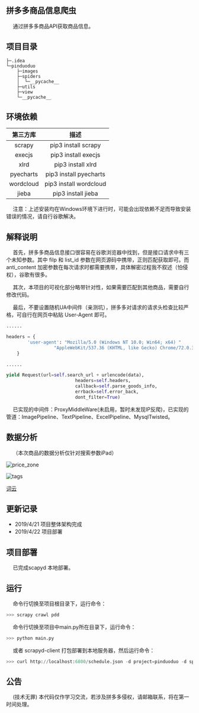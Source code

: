 ## 拼多多商品信息爬虫
&emsp; 通过拼多多商品API获取商品信息。

## 项目目录
```
├─.idea
└─pinduoduo
    ├─images
    ├─spiders
    │  └─__pycache__
    ├─utils
    ├─view
    └─__pycache__
```

## 环境依赖
第三方库 | 描述
:---:|:---:
scrapy | pip3 install scrapy
execjs | pip3 install execjs
xlrd | pip3 install xlrd
pyecharts | pip3 install pyecharts
wordcloud | pip3 install wordcloud
jieba | pip3 install jieba

&emsp; 注意：上述安装均在Windows环境下进行时，可能会出现依赖不足而导致安装错误的情况，请自行谷歌解决。

## 解释说明
&emsp; 首先，拼多多商品信息接口很容易在谷歌浏览器中找到，但是接口请求中有三个未知参数。其中 filp 和 list_id 参数在网页源码中携带，正则匹配获取即可。而 anti_content 加密参数在每次请求时都需要携带，具体解密过程我不叙述（怕侵权），谷歌有很多。

&emsp; 其次，本项目的可视化部分略带针对性，如果需要匹配到其他商品，需要自行修改代码。

&emsp; 最后，不要设置随机UA中间件（亲测坑），拼多多对请求的请求头检查比较严格，可自行在网页中粘贴 User-Agent 即可。
```Python
......

headers = {
        'user-agent': "Mozilla/5.0 (Windows NT 10.0; Win64; x64) "
                  "AppleWebKit/537.36 (KHTML, like Gecko) Chrome/72.0.3626.121 Safari/537.36"
    }
    
......

yield Request(url=self.search_url + urlencode(data),
                          headers=self.headers,
                          callback=self.parse_goods_info,
                          errback=self.error_back,
                          dont_filter=True)
```
&emsp; 已实现的中间件：ProxyMiddleWare(未启用，暂时未发现IP反爬)，已实现的管道：ImagePipeline、TextPipeline、ExcelPipeline、MysqlTwisted。

## 数据分析
&emsp; （本次商品的数据分析仅针对搜索参数iPad）

![price_zone](https://github.com/Northxw/Pinduoduo/blob/master/pinduoduo/view/%E5%90%84%E4%BB%B7%E6%A0%BC%E5%8C%BA%E9%97%B4%E7%9A%84%E5%95%86%E5%93%81%E6%95%B0%E9%87%8F.png)

![tags](https://github.com/Northxw/Pinduoduo/blob/master/pinduoduo/view/%E5%95%86%E5%AE%B6%E6%A0%87%E7%AD%BE.png)

[词云](https://github.com/Northxw/Pinduoduo/blob/master/pinduoduo/view/pdd.png)

## 更新记录
- 2019/4/21 项目整体架构完成
- 2019/4/22 项目部署

## 项目部署
&emsp; 已完成scapyd 本地部署。

## 运行
&emsp; 命令行切换至项目根目录下，运行命令：
```Python
>>> scrapy crawl pdd
```
&emsp; 命令行切换至项目中main.py所在目录下，运行命令：
```Python
>>> python main.py
```
&emsp; 或者 scrapyd-client 打包部署到本地服务器，然后运行命令：
```Python
>>> curl http://localhost:6800/schedule.json -d project=pinduoduo -d spider=pdd
```

## 公告
&emsp; (技术无罪) 本代码仅作学习交流，若涉及拼多多侵权，请邮箱联系，将在第一时间处理。
